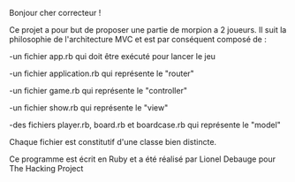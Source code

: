 Bonjour cher correcteur !

Ce projet a pour but de proposer une partie de morpion a 2 joueurs. Il suit la philosophie de l'architecture MVC et est par conséquent composé de :

-un fichier app.rb qui doit être exécuté pour lancer le jeu

-un fichier application.rb qui représente le "router"

-un fichier game.rb qui représente le "controller"

-un fichier show.rb qui représente le "view"

-des fichiers player.rb, board.rb et boardcase.rb qui représente le "model"

Chaque fichier est constitutif d'une classe bien distincte. 


Ce programme est écrit en Ruby et a été réalisé par Lionel Debauge pour The Hacking Project
